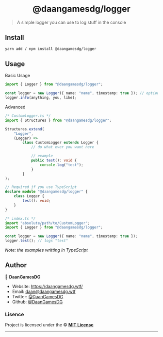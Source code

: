 <h1 align="center">@daangamesdg/logger</h1>

> A simple logger you can use to log stuff in the console

## Install

```sh
yarn add / npm install @daangamesdg/logger
```

## Usage

Basic Usage

```ts
import { Logger } from "@daangamesdg/logger";

const logger = new Logger({ name: "name", timestamp: true }); // options: { name: string; timestamp?: boolean (default = true) }
logger.info(anything, you, like);
```

Advanced

```ts
/* Customlogger.ts */
import { Structures } from "@daangamesdg/logger";

Structures.extend(
	"Logger",
	(Logger) =>
		class CustomLogger extends Logger {
			// do what ever you want here

			// example
			public test(): void {
				console.log("test");
			}
		}
);

// Required if you use TypeScript
declare module "@daangamesdg/logger" {
	class Logger {
		test(): void;
	}
}

/* index.ts */
import "absolute/path/to/CustomLogger";
import { Logger } from "@daangamesdg/logger";

const logger = new Logger({ name: "name", timestamp: true });
logger.test(); // logs "test"
```

*Note: the examples writting in TypeScript*

## Author

👤 **DaanGamesDG**

- Website: https://daangamesdg.wtf/
- Email: <daan@daangamesdg.wtf>
- Twitter: [@DaanGamesDG](https://twitter.com/DaanGamesDG)
- Github: [@DaanGamesDG](https://github.com/DaanGamesDG)

### Lisence

Project is licensed under the © [**MIT License**](/LICENSE)

---
